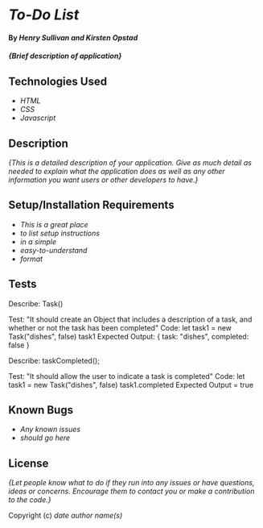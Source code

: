 # _To-Do List_

#### By _**Henry Sullivan and Kirsten Opstad**_

#### _{Brief description of application}_

## Technologies Used

* _HTML_
* _CSS_
* _Javascript_

## Description

_{This is a detailed description of your application. Give as much detail as needed to explain what the application does as well as any other information you want users or other developers to have.}_

## Setup/Installation Requirements

* _This is a great place_
* _to list setup instructions_
* _in a simple_
* _easy-to-understand_
* _format_

## Tests

Describe: Task()

Test: "It should create an Object that includes a description of a task, and whether or not the task has been completed"
Code: 
let task1 = new Task("dishes", false)
task1
Expected Output: { task: "dishes", completed: false }

Describe: taskCompleted();

Test: "It should allow the user to indicate a task is completed"
Code: 
let task1 = new Task("dishes", false)
task1.completed
Expected Output = true 

## Known Bugs

* _Any known issues_
* _should go here_

## License


_{Let people know what to do if they run into any issues or have questions, ideas or concerns.  Encourage them to contact you or make a contribution to the code.}_

Copyright (c) _date_ _author name(s)_

